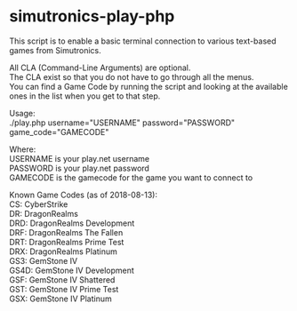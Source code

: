 # simutronics-play-php


This script is to enable a basic terminal connection to various text-based games from Simutronics.

All CLA (Command-Line Arguments) are optional.  
The CLA exist so that you do not have to go through all the menus.  
You can find a Game Code by running the script and looking at the available ones in the list when you get to that step.  

Usage:  
./play.php username="USERNAME" password="PASSWORD" game_code="GAMECODE"  

Where:  
USERNAME is your play.net username  
PASSWORD is your play.net password  
GAMECODE is the gamecode for the game you want to connect to  

Known Game Codes (as of 2018-08-13):  
CS: CyberStrike   
DR: DragonRealms  
DRD: DragonRealms Development  
DRF: DragonRealms The Fallen  
DRT: DragonRealms Prime Test  
DRX: DragonRealms Platinum  
GS3: GemStone IV  
GS4D: GemStone IV Development  
GSF: GemStone IV Shattered  
GST: GemStone IV Prime Test  
GSX: GemStone IV Platinum  
